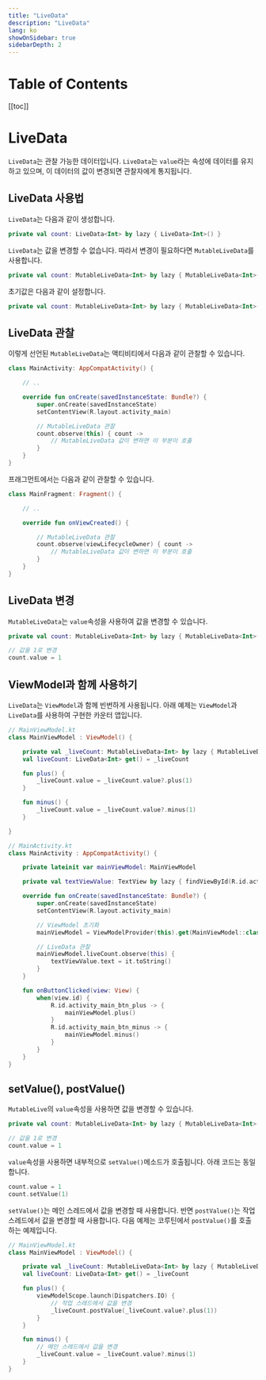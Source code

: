 ```yaml
---
title: "LiveData"
description: "LiveData"
lang: ko
showOnSidebar: true
sidebarDepth: 2
---
```


# Table of Contents

[[toc]]

# LiveData
`LiveData`는 관찰 가능한 데이터입니다. `LiveData`는 `value`라는 속성에 데이터를 유지하고 있으며, 이 데이터의 값이 변경되면 관찰자에게 통지됩니다.

## LiveData 사용법

`LiveData`는 다음과 같이 생성합니다.
``` kotlin
private val count: LiveData<Int> by lazy { LiveData<Int>() }
```
`LiveData`는 값을 변경할 수 없습니다. 따라서 변경이 필요하다면 `MutableLiveData`를 사용합니다.
``` kotlin
private val count: MutableLiveData<Int> by lazy { MutableLiveData<Int>() }
```
초기값은 다음과 같이 설정합니다.
``` kotlin
private val count: MutableLiveData<Int> by lazy { MutableLiveData<Int>().apply { value = 0 } }
```

## LiveData 관찰
이렇게 선언된 `MutableLiveData`는 액티비티에서 다음과 같이 관찰할 수 있습니다.
``` kotlin
class MainActivity: AppCompatActivity() {

    // ..

    override fun onCreate(savedInstanceState: Bundle?) {
        super.onCreate(savedInstanceState)
        setContentView(R.layout.activity_main)

        // MutableLiveData 관찰
        count.observe(this) { count ->
            // MutableLiveData 값이 변하면 이 부분이 호출
        }
    }
}
```

프래그먼트에서는 다음과 같이 관찰할 수 있습니다.
``` kotlin
class MainFragment: Fragment() {

    // ..

    override fun onViewCreated() {

        // MutableLiveData 관찰
        count.observe(viewLifecycleOwner) { count ->
            // MutableLiveData 값이 변하면 이 부분이 호출
        }        
    }
}
```

## LiveData 변경
`MutableLiveData`는 `value`속성을 사용하여 값을 변경할 수 있습니다.
``` kotlin
private val count: MutableLiveData<Int> by lazy { MutableLiveData<Int>().apply { value = 0 } }

// 값을 1로 변경
count.value = 1
```

## ViewModel과 함께 사용하기
`LiveData`는 `ViewModel`과 함께 빈번하게 사용됩니다. 아래 예제는 `ViewModel`과 `LiveData`를 사용하여 구현한 카운터 앱입니다.
``` kotlin
// MainViewModel.kt
class MainViewModel : ViewModel() {

    private val _liveCount: MutableLiveData<Int> by lazy { MutableLiveData<Int>().apply { value = 0 } }
    val liveCount: LiveData<Int> get() = _liveCount

    fun plus() {
        _liveCount.value = _liveCount.value?.plus(1)
    }

    fun minus() {
        _liveCount.value = _liveCount.value?.minus(1)
    }

}
```
``` kotlin
// MainActivity.kt
class MainActivity : AppCompatActivity() {

    private lateinit var mainViewModel: MainViewModel

    private val textViewValue: TextView by lazy { findViewById(R.id.activity_main_tv_value) }

    override fun onCreate(savedInstanceState: Bundle?) {
        super.onCreate(savedInstanceState)
        setContentView(R.layout.activity_main)

        // ViewModel 초기화
        mainViewModel = ViewModelProvider(this).get(MainViewModel::class.java)

        // LiveData 관찰
        mainViewModel.liveCount.observe(this) {
            textViewValue.text = it.toString()
        }
    }

    fun onButtonClicked(view: View) {
        when(view.id) {
            R.id.activity_main_btn_plus -> {
                mainViewModel.plus()
            }
            R.id.activity_main_btn_minus -> {
                mainViewModel.minus()
            }
        }
    }
}
```

## setValue(), postValue()
`MutableLive`의 `value`속성을 사용하면 값을 변경할 수 있습니다.
``` kotlin
private val count: MutableLiveData<Int> by lazy { MutableLiveData<Int>().apply { value = 0 } }

// 값을 1로 변경
count.value = 1
```
`value`속성을 사용하면 내부적으로 `setValue()`메소드가 호출됩니다. 아래 코드는 동일합니다.
``` kotlin
count.value = 1
count.setValue(1)
```
`setValue()`는 메인 스레드에서 값을 변경할 때 사용합니다. 반면 `postValue()`는 작업 스레드에서 값을 변경할 때 사용합니다. 다음 예제는 코루틴에서 `postValue()`를 호출하는 예제입니다.
``` kotlin
// MainViewModel.kt
class MainViewModel : ViewModel() {

    private val _liveCount: MutableLiveData<Int> by lazy { MutableLiveData<Int>().apply { value = 0 } }
    val liveCount: LiveData<Int> get() = _liveCount

    fun plus() {
        viewModelScope.launch(Dispatchers.IO) {
            // 작업 스레드에서 값을 변경
            _liveCount.postValue(_liveCount.value?.plus(1))
        }
    }

    fun minus() {
        // 메인 스레드에서 값을 변경
        _liveCount.value = _liveCount.value?.minus(1)
    }
}
```